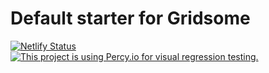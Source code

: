 # Default starter for Gridsome
[![Netlify Status](https://api.netlify.com/api/v1/badges/328ab715-1616-46b4-a343-7bf92bee46f7/deploy-status)](https://app.netlify.com/sites/klayaya/deploys)
[![This project is using Percy.io for visual regression testing.](https://percy.io/static/images/percy-badge.svg)](https://percy.io/nug/klayaya)
